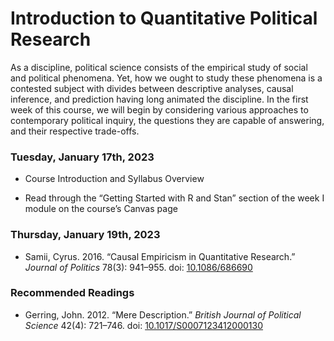 Introduction to Quantitative Political Research
================

As a discipline, political science consists of the empirical study of
social and political phenomena. Yet, how we ought to study these
phenomena is a contested subject with divides between descriptive
analyses, causal inference, and prediction having long animated the
discipline. In the first week of this course, we will begin by
considering various approaches to contemporary political inquiry, the
questions they are capable of answering, and their respective
trade-offs.

### Tuesday, January 17th, 2023

- Course Introduction and Syllabus Overview

- Read through the “Getting Started with R and Stan” section of the week
  I module on the course’s Canvas page

### Thursday, January 19th, 2023

- Samii, Cyrus. 2016. “Causal Empiricism in Quantitative Research.”
  *Journal of Politics* 78(3): 941–955. doi:
  [10.1086/686690](https://doi.org/10.1086/686690)

### Recommended Readings

- Gerring, John. 2012. “Mere Description.” *British Journal of Political
  Science* 42(4): 721–746. doi:
  [10.1017/S0007123412000130](https://doi.org/10.1017/S0007123412000130)

